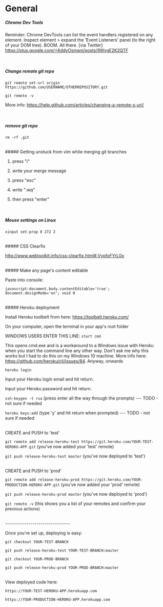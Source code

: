 # General

##### Chrome Dev Tools
Reminder: Chrome DevTools can list the event handlers registered on any element. 
Inspect element > expand the 'Event Listeners' panel (to the right of your DOM tree). 
BOOM. All there.
[via Twitter] https://plus.google.com/+AddyOsmani/posts/9WvgE2K2QTF

<br>

##### Change remote git repo

`git remote set-url origin https://github.com/USERNAME/OTHERREPOSITORY.git`

`git remote -v`

More info: https://help.github.com/articles/changing-a-remote-s-url/

<br>

##### remove git repo
`rm -rf .git`

<br>
##### Getting unstuck from vim while merging git branches

1) press "i"

2) write your merge message

3) press "esc"

4) write ":wq"

5) then press "enter"

<br>

##### Mouse settings on Linux
`xinput set-prop 8 272 2`

<br>
##### CSS Clearfix

http://www.webtoolkit.info/css-clearfix.html#.VyofoFYrL0o

<br>
##### Make any page's content editable

Paste into console:

`javascript:document.body.contentEditable='true'; document.designMode='on'; void 0`

<br>
##### Heroku deployment

Install Heroku toolbelt from here: https://toolbelt.heroku.com/

On your computer, open the terminal in your app's root folder

WINDOWS USERS ENTER THIS LINE: `start cmd` 

This opens cmd.exe and is a workaround to a Windows issue with Heroku when you start the command line any other way. Don't ask me why this works but I had to do this on my Windows 10 machine. More info here: https://github.com/heroku/cli/issues/84. Anyway, onwards

`heroku login`

Input your Heroku login email and hit return.

Input your Heroku password and hit return.

`ssh-keygen -t rsa` (press enter all the way through the prompts) --- TODO - not sure if needed

`heroku keys:add` (type 'y' and hit return when prompted) --- TODO - not sure if needed

<br>
CREATE and PUSH to 'test'

`git remote add release-heroku-test https://git.heroku.com/YOUR-TEST-HEROKU-APP.git` (you've now added your 'test' remote)

`git push release-heroku-test master` (you've now deployed to 'test')

<br>
CREATE and PUSH to 'prod'

`git remote add release-heroku-prod https://git.heroku.com/YOUR-PRODUCTION-HEROKU-APP.git` (you've now added your 'prod' remote)

`git push release-heroku-prod master` (you've now deployed to 'prod')

`git remote -v` (this shows you a list of your remotes and confirm your previous actions)

<br>
---------------------------------
<br>

Once you're set up, deploying is easy:

`git checkout YOUR-TEST-BRANCH`

`git push release-heroku-test YOUR-TEST-BRANCH:master`

`git checkout YOUR-PROD-BRANCH`

`git push release-heroku-prod YOUR-PROD-BRANCH:master`

<br>
View deployed code here:

`https://YOUR-TEST-HEROKU-APP.herokuapp.com`

`https://YOUR-PRODUCTION-HEROKU-APP.herokuapp.com`


 
